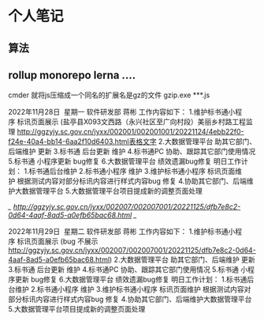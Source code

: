 # 个人笔记 #
## 算法
## rollup monorepo lerna ....




cmder   就将js压缩成一个同名的扩展名是gz的文件    gzip.exe ***.js   



2022年11月28日  星期一
软件研发部 蒋彬
工作内容如下：
1.维护标书通小程序 标讯页面展示 (盐亭县X093文西路（永兴社区至广向村段）美丽乡村路工程监理 http://ggzyjy.sc.gov.cn/jyxx/002001/002001001/20221124/4ebb22f0-f24e-40a4-bb14-6aa2f10d6403.html表格文字
2.大数据管理平台 助其它部门、后端维护 更新
3.标书通 后台更新 维护
4.标书通PC 协助、跟踪其它部门使用情况 
5.标书通 小程序更新 bug修复
6.大数据管理平台 绩效遗漏bug修复 
明日工作计划：
1.标书通后台维护
2.标书通小程序 维护
3.维护标书通小程序 标讯页面维护 根据测试内容对部分标讯内容进行样式内容bug 修复
4.协助其它部门、后端维护大数据管理平台
5.大数据管理平台项目提成新的调整页面处理





*_  http://ggzyjy.sc.gov.cn/jyxx/002007/002007001/20221125/dfb7e8c2-0d64-4aaf-8ad5-a0efb65bac68.html  _*




2022年11月29日  星期二
软件研发部 蒋彬
工作内容如下：
1.维护标书通小程序 标讯页面展示 (bug 不展示 http://ggzyjy.sc.gov.cn/jyxx/002007/002007001/20221125/dfb7e8c2-0d64-4aaf-8ad5-a0efb65bac68.html)
2.大数据管理平台 助其它部门、后端维护 更新
3.标书通 后台更新 维护
4.标书通PC 协助、跟踪其它部门使用情况 
5.标书通 小程序更新 bug修复
6.大数据管理平台 绩效遗漏bug修复 
明日工作计划：
1.标书通后台维护
2.标书通小程序 维护
3.维护标书通小程序 标讯页面维护 根据测试内容对部分标讯内容进行样式内容bug 修复
4.协助其它部门、后端维护大数据管理平台
5.大数据管理平台项目提成新的调整页面处理